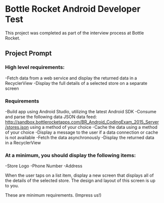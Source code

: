 # Bottle Rocket Android Developer Test

This project was completed as part of the interview process at Bottle Rocket.  

## Project Prompt

### High level requirements:
-Fetch data from a web service and display the returned data in a RecyclerView
-Display the full details of a selected store on a separate screen


### Requirements
-Build app using Android Studio, utilizing the latest Android SDK
-Consume and parse the following data JSON data feed: http://sandbox.bottlerocketapps.com/BR_Android_CodingExam_2015_Server/stores.json using a method of your choice
-Cache the data using a method of your choice
-Display a message to the user if a data connection or cache is not available
-Fetch the data asynchronously
-Display the returned data in a RecyclerView

### At a minimum, you should display the following items: 
-Store Logo
-Phone Number
-Address


When the user taps on a list item, display a new screen that displays all of the details of the selected store. The design and layout of this screen is up to you.

These are minimum requirements.  (Impress us!)